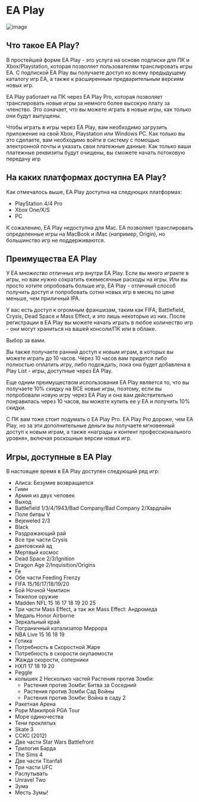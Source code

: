 # EA Play
![image](https://user-images.githubusercontent.com/125721252/220325351-03fc79bb-ac06-460b-94a9-1cad092a7998.png) 
## Что такое EA Play?
<p> В простейшей форме EA Play - это услуга на основе подписки для ПК и Xbox/Playstation, которая позволяет пользователям транслировать игры EA. С подпиской EA Play вы получаете доступ ко всему предыдущему каталогу игр EA, а также к расширенным предварительным версиям новых игр. </p>

<p> EA Play работает на ПК через EA Play Pro, которая позволяет транслировать новые игры за немного более высокую плату за членство. Это означает, что вы можете играть в новые игры, как только они будут выпущены. </p>

<p> Чтобы играть в игры через EA Play, вам необходимо загрузить приложение на свой Xbox, Playstation или Windows PC. Как только вы это сделаете, вам необходимо войти в систему с помощью электронной почты и указать свои платежные данные. Как только ваши платежные реквизиты будут очищены, вы сможете начать потоковую передачу игр </p>

## На каких платформах доступна EA Play?
Как отмечалось выше, EA Play доступна на следующих платформах:
* PlayStation 4/4 Pro
* Xbox One/X/S
* PC
<p> К сожалению, EA Play недоступна для Mac. EA позволяет транслировать определенные игры на MacBook и iMac (например, Origin), но большинство игр не поддерживаются. </p>

## Преимущества EA Play 
У EA _множество_ отличных игр внутри EA Play. Если вы много играете в игры, но вам нужно сократить ежемесячные расходы на игры. Или вы просто хотите опробовать больше игр, EA Play - отличный способ получить доступ и попробовать сотни новых игр в месяц по цене меньше, чем приличный IPA.

У вас есть доступ к огромным франшизам, таким как FIFA, Battlefield, Crysis, Dead Space и Mass Effect, и это лишь некоторые из них. После регистрации в EA Play вы можете начать играть в любое количество игр - они могут храниться на вашей консоли/ПК или в облаке.

Выбор за вами.

Вы также получаете ранний доступ к новым играм, в которых вы можете играть до 10 часов. Через 10 часов вам придется либо полностью оплатить игру, либо подождать, пока она будет добавлена в Play List - игры, доступные через EA Play.

Еще одним преимуществом использования EA Play является то, что вы получаете 10% скидку на ВСЕ новые игры, поэтому, если вы попробовали новую игру через EA Play и она вам действительно понравилась через 10 часов, вы можете купить ее у EA и получить 10% скидки.

С ПК вам тоже стоит подумать о EA Play Pro. EA Play Pro дороже, чем EA Play, но за эти дополнительные деньги вы получаете мгновенный доступ к новым играм, а также «награды и контент профессионального уровня», включая роскошные версии новых игр.

## Игры, доступные в EA Play
В настоящее время в EA Play доступен следующий ряд игр:
* Алиса: Безумие возвращается
* Гимн
* Армия из двух человек
* Выход
* Battlefield 1/3/4/1943/Bad Company/Bad Company 2/Хардлайн
* Поле битвы V
* Bejeweled 2/3
* Black
* Раздражающий рай
* Все три части Crysis
* дантовский ад
* Мертвый космос
* Dead Space 2/3/Ignition
* Dragon Age 2/Inquisition/Origins
* Fe
* Обе части Feeding Frenzy
* FIFA 15/16/17/18/19/20
* Бой Ночной Чемпион
* Тяжелое оружие
* Madden NFL 15 16 17 18 19 20 25
* Три части Mass Effect, а так же Mass Effect: Андромеда
* Медаль Honor Airborne
* Зеркальный край
* Пограничный катализатор Миррора
* NBA Live 15 16 18 19
* Готика
* Потребность в Скоростной Жаре
* Потребность в скорости окупаемости
* Жажда скорости, соперники
* НХЛ 17 18 19 20
* Peggle
* колышек 2
Несколько частей Растения против Зомби:
  * Растения против Зомби: Битва за Соседний
  * Растения против Зомби Сад Войны
  * Растения против Зомби: Война в саду 2
* Ракетная Арена
* Рори Макилрой PGA Tour
* Море одиночества
* Тени проклятых
* Skate 3
* ССКС (2012)
* Две части Star Wars Battlefront
* Трилогия Барда
* The Sims 4
* Две части Titanfall
* Три части UFC
* Распутывать
* Unravel Two
* Зума
* Месть Зумы!
